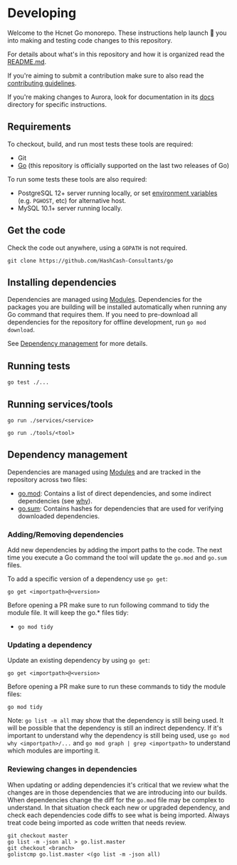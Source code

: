 # Developing

Welcome to the Hcnet Go monorepo. These instructions help launch 🚀 you into making and testing code changes to this repository.

For details about what's in this repository and how it is organized read the [README.md](README.md).

If you're aiming to submit a contribution make sure to also read the [contributing guidelines](CONTRIBUTING.md).

If you're making changes to Aurora, look for documentation in its [docs](services/aurora/internal/docs) directory for specific instructions.

## Requirements
To checkout, build, and run most tests these tools are required:
- Git
- [Go](https://golang.org/dl) (this repository is officially supported on the last two releases of Go)

To run some tests these tools are also required:
- PostgreSQL 12+ server running locally, or set [environment variables](https://www.postgresql.org/docs/12/libpq-envars.html) (e.g. `PGHOST`, etc) for alternative host.
- MySQL 10.1+ server running locally.

## Get the code

Check the code out anywhere, using a `GOPATH` is not required.

```
git clone https://github.com/HashCash-Consultants/go
```

## Installing dependencies

Dependencies are managed using [Modules](https://github.com/golang/go/wiki/Modules). Dependencies for the packages you are building will be installed automatically when running any Go command that requires them. If you need to pre-download all dependencies for the repository for offline development, run `go mod download`.

See [Dependency management](#dependency-management) for more details.

## Running tests

```
go test ./...
```

## Running services/tools

```
go run ./services/<service>
```

```
go run ./tools/<tool>
```

## Dependency management

Dependencies are managed using [Modules](https://github.com/golang/go/wiki/Modules) and are tracked in the repository across two files:
- [go.mod](go.mod): Contains a list of direct dependencies, and some indirect dependencies (see [why](https://github.com/golang/go/wiki/Modules#why-does-go-mod-tidy-record-indirect-and-test-dependencies-in-my-gomod)).
- [go.sum](go.sum): Contains hashes for dependencies that are used for verifying downloaded dependencies.

### Adding/Removing dependencies

Add new dependencies by adding the import paths to the code. The next time you execute a Go command the tool will update the `go.mod` and `go.sum` files.

To add a specific version of a dependency use `go get`:

```
go get <importpath>@<version>
```

Before opening a PR make sure to run following command to tidy the module file. It will keep the go.* files tidy:
- `go mod tidy`

### Updating a dependency

Update an existing dependency by using `go get`:

```
go get <importpath>@<version>
```
Before opening a PR make sure to run these commands to tidy the module files:
 ```
 go mod tidy
 ```

Note: `go list -m all` may show that the dependency is still being used. It will be possible that the dependency is still an indirect dependency. If it's important to understand why the dependency is still being used, use `go mod why <importpath>/...` and `go mod graph | grep <importpath>` to understand which modules are importing it.

### Reviewing changes in dependencies

When updating or adding dependencies it's critical that we review what the
changes are in those dependencies that we are introducing into our builds. When
dependencies change the diff for the `go.mod` file may be complex to
understand. In that situation check each new or upgraded dependency,
and check each dependencies code diffs to see what is being imported.
Always treat code being imported as code written that needs review.

```
git checkout master
go list -m -json all > go.list.master
git checkout <branch>
golistcmp go.list.master <(go list -m -json all)
```

[golistcmp]: https://github.com/HashCash-Consultants/golistcmp

